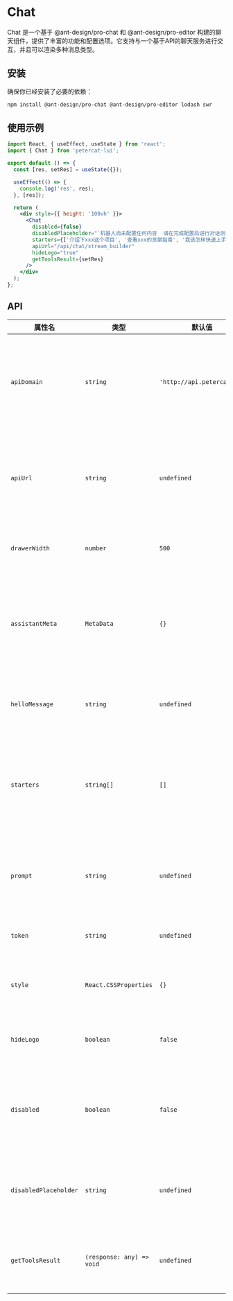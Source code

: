 # Chat

Chat 是一个基于 @ant-design/pro-chat 和 @ant-design/pro-editor 构建的聊天组件，提供了丰富的功能和配置选项。它支持与一个基于API的聊天服务进行交互，并且可以渲染多种消息类型。

## 安装

确保你已经安装了必要的依赖：

```bash
npm install @ant-design/pro-chat @ant-design/pro-editor lodash swr
```

## 使用示例

```jsx
import React, { useEffect, useState } from 'react';
import { Chat } from 'petercat-lui';

export default () => {
  const [res, setRes] = useState({});

  useEffect(() => {
    console.log('res', res);
  }, [res]);

  return (
    <div style={{ height: '100vh' }}>
      <Chat
        disabled={false}
        disabledPlaceholder="`机器人尚未配置任何内容  请在完成配置后进行对话测试`"
        starters={['介绍下xxx这个项目', '查看xxx的贡献指南', '我该怎样快速上手']}
        apiUrl="/api/chat/stream_builder"
        hideLogo="true"
        getToolsResult={setRes}
      />
    </div>
  );
};
```

## API


| 属性名               | 类型                             | 默认值                    | 描述                                                                                  |
| -------------------- | -------------------------------- | ------------------------- | ------------------------------------------------------------------------------------- |
| `apiDomain`          | `string`                         | `'http://api.petercat.ai'` | API域名地址，组件将通过此域名与后端服务进行通信。                                      |
| `apiUrl`             | `string`                         | `undefined`               | 指定聊天API的URL路径，如果未指定，将使用默认路径。                                     |
| `drawerWidth`        | `number`                         | `500`                     | 控制聊天窗口的宽度。                                                                  |
| `assistantMeta`      | `MetaData`                       | `{}`                      | 设置聊天助手的元数据信息，包括头像、标题和背景颜色。                                   |
| `helloMessage`       | `string`                         | `undefined`               | 设定聊天窗口打开时的欢迎消息。                                                        |
| `starters`           | `string[]`                       | `[]`                      | 聊天启动器消息的数组，用户可以选择这些消息来快速开始对话。                            |
| `prompt`             | `string`                         | `undefined`               | 指定聊天的提示内容，用于指导对话的进行。                                              |
| `token`              | `string`                         | `undefined`               | 用于验证聊天服务的令牌。                                                              |
| `style`              | `React.CSSProperties`            | `{}`                      | 自定义聊天组件的内联样式。                                                            |
| `hideLogo`           | `boolean`                        | `false`                   | 是否隐藏聊天窗口顶部的Logo。                                                          |
| `disabled`           | `boolean`                        | `false`                   | 是否禁用聊天输入区域，禁用后用户无法输入消息。                                         |
| `disabledPlaceholder`| `string`                         | `undefined`               | 当聊天输入区域被禁用时显示的占位符文本。                                              |
| `getToolsResult`     | `(response: any) => void`        | `undefined`               | 用于接收工具处理结果的回调函数。                                                      |
